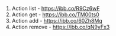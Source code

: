 1. Action list - https://ibb.co/R9Cz6wF
2. Action get - https://ibb.co/TM00ts0
3. Action add - https://ibb.co/60Zh8Mq
4. Action remove - https://ibb.co/qN9yFx3
